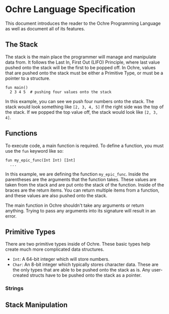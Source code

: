 # Ochre Language Specification
This document introduces the reader to the Ochre Programming Language as well as document all of its features.

## The Stack
The stack is the main place the programmer will manage and manipulate data from. It follows the Last In, First Out (LIFO) Principle, where last value pushed onto the stack will be the first to be popped off.
In Ochre, values that are pushed onto the stack must be either a Primitive Type, or must be a pointer to a structure.
```
fun main()
  2 3 4 5  # pushing four values onto the stack
```
In this example, you can see we push four numbers onto the stack. The stack would look something like `[2, 3, 4, 5]` if the right side was the top of the stack. If we popped the top value off, the stack would look like `[2, 3, 4]`. 

## Functions
To execute code, a main function is required. To define a function, you must use the `fun` keyword like so:
```
fun my_epic_func(Int Int) [Int]
  ...
```
In this example, we are defining the function `my_epic_func`. Inside the parentheses are the arguments that the function takes. These values are taken from the stack and are put onto the stack of the function. Inside of the braces are the return items. You can return multiple items from a function, and these values are also pushed onto the stack.

The main function in Ochre shouldn't take any arguments or return anything. Trying to pass any arguments into its signature will result in an error.

## Primitive Types
There are two primitive types inside of Ochre. These basic types help create much more complicated data structures.
- `Int`:  A 64-bit integer which will store numbers.
- `Char`: An 8-bit integer which typically stores character data.
These are the only types that are able to be pushed onto the stack as is. Any user-created structs have to be pushed onto the stack as a pointer.

### Strings

## Stack Manipulation
